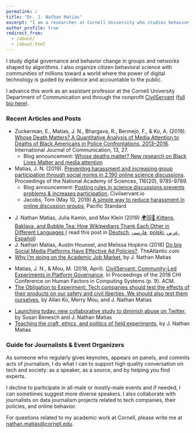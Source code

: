 ```yaml
---
permalink: /
title: "Dr. J. Nathan Matias"
excerpt: "I am a researcher at Cornell University who studies behavior change in contexts shaped by algorithms. I work alongside the public to test ideas for a flourishing internet."
author_profile: true
redirect_from: 
  - /about/
  - /about.html
---
```


I study digital governance and behavior change in groups and networks shaped by algorithms. I also organize citizen behavioral science with communities of millions toward a world where the power of digital technology is guided by evidence and accountable to the public.

I advance this work as an assistant professor at the Cornell University Department of Communication and through the nonprofit <a href="https://civilservant.io">CivilServant</a> ([full bio here](bio/)).

### Recent Articles and Posts
* Zuckerman, E., Matias, J. N., Bhargava, R., Bermejo, F., & Ko, A. (2019). [Whose Death Matters? A Quantitative Analysis of Media Attention to Deaths of Black Americans in Police Confrontations, 2013–2016](https://ijoc.org/index.php/ijoc/article/view/8782). International Journal of Communication, 13, 27.
  * Blog announcement: [Whose deaths matter? New research on Black Lives Matter and media attention](https://medium.com/@EthanZ/whose-deaths-matter-new-research-on-black-lives-matter-and-media-attention-64322e14422d)
* Matias, J. N. (2019). [Preventing harassment and increasing group participation through social norms in 2,190 online science discussions](/media/JNM-Preventing-Harassment-PNAS-2019.pdf). Proceedings of the National Academy of Sciences, 116(20), 9785-9789.
  * Blog announcement: [Posting rules in science discussions prevents problems & increases participation](https://civilservant.io/moderation_experiment_r_science_rule_posting.html), Civilservant.io
  * Jacobs, Tom (May 10, 2019) [A simple way to reduce harassment in online discussion groups](https://psmag.com/news/a-simple-way-to-reduce-harassment-in-online-discussion-groups), Pacific Standard
 <!--   * McAllister, Ben (May 3, 2019) [Reducing harassment in online communities](https://www.thenakedscientists.com/articles/science-news/reducing-harassment-online-communities). The Naked Scientists ([podcast here](https://www.thenakedscientists.com/podcasts/short/reducing-harassment-online))-->
* J. Nathan Matias, Julia Kamin, and Max Klein (2019) [🌍😻🥤 Kittens, Baklava, and Bubble Tea: How Wikipedians Thank Each Other in Different Languages ](https://community.globalvoices.org/2019/01/kittens-baklava-and-bubble-tea-how-wikipedians-thank-each-other-in-different-languages/) ( read this post in [Deutsch](https://de.globalvoices.org/2019/01/17/katzchen-baklavas-und-bubble-tea-wie-sich-wikipedianer-in-verschiedenen-sprachen-danke-sagen/), [فارسی](https://fa.globalvoices.org/2019/01/17/5109/), [polski](https://pl.globalvoices.org/2019/01/kotki-baklawa-i-herbata-jak-uzytkownicy-wikipedii-dziekuja-sobie-nawzajem/), [عربي](https://ar.globalvoices.org/2019/01/17/60254/), [Español](https://es.globalvoices.org/2019/02/10/gatitos-baklava-y-te-de-burbujas-como-dicen-gracias-los-wikipedianos-en-diferentes-idiomas/))
* J. Nathan Matias, Austin Hounsel, and Melissa Hopkins (2018) [Do big Social Media Platforms Have Effective Ad Policies?](https://www.theatlantic.com/technology/archive/2018/11/do-big-social-media-platforms-have-effective-ad-policies/574609/). TheAtlantic.com
* [Why I’m going on the Academic Job Market](https://medium.com/@natematias/why-im-going-on-the-academic-job-market-88caa704c8e1), by J. Nathan Matias
<!--* Gaffney, D., & Matias, J. N. (2018). [Caveat Emptor, Computational Social Science: Large-Scale Missing Data in a Widely-Published Reddit Corpus](http://journals.plos.org/plosone/article?id=10.1371/journal.pone.0200162).  PLoS ONE 13(7): e0200162. https://doi.org/10.1371/journal.pone.0200162-->
* Matias, J. N., & Mou, M. (2018, April). [CivilServant: Community-Led Experiments in Platform Governance](https://q-aps.princeton.edu/sites/default/files/q-aps/files/community_led_experiments_chi_2018-jnmatias.pdf). In Proceedings of the 2018 CHI Conference on Human Factors in Computing Systems (p. 9). ACM.
* [The Obligation to Experiment: Tech companies should test the effects of their products on our safety and civil liberties. We should also test them ourselves](https://medium.com/mit-media-lab/the-obligation-to-experiment-83092256c3e9), by Allan Ko, Merry Mou, and J. Nathan Matias
<!--* Matias, J. N. (2017). [Ensuring Beneficial Outcomes of Platform Governance by Massively Scaling Research and Accountability](https://dangerousspeech.org/wp-content/uploads/2017/08/2017-08_harmfulspeech.pdf#page=49). Harmful Speech Online, 49.-->
* [Launching today: new collaborative study to diminish abuse on Twitter](https://medium.com/@susanbenesch/launching-today-new-collaborative-study-to-diminish-abuse-on-twitter-2b91837668cc), by Susan Benesch and J. Nathan Matias
* [Teaching the craft, ethics, and politics of field experiments](https://freedom-to-tinker.com/2018/07/03/teaching-the-craft-ethics-and-politics-of-field-experiments/), by J. Nathan Matias

### Guide for Journalists &amp; Event Organizers
As someone who regularly gives keynotes, appears on panels, and commits acts of journalism, I do what I can to support high quality conversation on tech and society: as a speaker, as a source, and by helping you find experts. 

I decline to participate in all-male or mostly-male events and if needed, I can sometimes suggest more diverse speakers. I also collaborate with journalists on data journalism projects related to tech companies, their policies, and online behavior.

For questions related to my academic work at Cornell, please write me at nathan.matias@cornell.edu.


